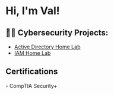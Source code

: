 <h1>Hi, I'm Val! 

<h2>👨‍💻 Cybersecurity Projects:</h2>

- [Active Directory Home Lab](https://github.com/URL)
- [IAM Home Lab](https://github.com/URL)
  
<h2> Certifications</h2>
- CompTIA Security+
 

<!--
**joshmadakor1/joshmadakor1** is a ✨ _special_ ✨ repository because its `README.md` (this file) appears on your GitHub profile.

Here are some ideas to get you started:

- 🔭 I’m currently working on ...
- 🌱 I’m currently learning ...
- 👯 I’m looking to collaborate on ...
- 🤔 I’m looking for help with ...
- 💬 Ask me about ...
- 📫 How to reach me: ...
- 😄 Pronouns: ...
- ⚡ Fun fact: ...
-->
